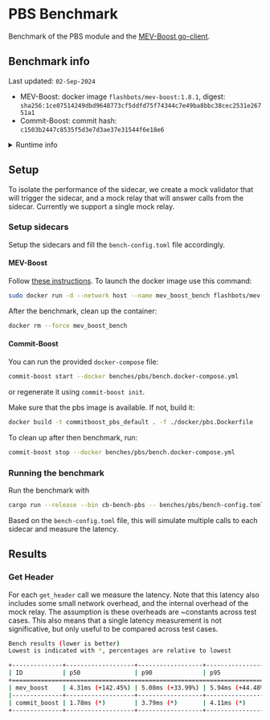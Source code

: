 
# PBS Benchmark

Benchmark of the PBS module and the [MEV-Boost go-client](https://github.com/flashbots/mev-boost).

## Benchmark info 
Last updated: `02-Sep-2024`
- MEV-Boost: docker image `flashbots/mev-boost:1.8.1`, digest: `sha256:1ce07514249dbd9648773cf5ddfd75f74344c7e49ba8bbc38cec2531e26751a1`
- Commit-Boost: commit hash: `c1503b2447c8535f5d3e7d3ae37e31544f6e18e6`

<details><summary>Runtime info</summary>

### `rustc` version
```
rustc 1.79.0 (129f3b996 2024-06-10)
binary: rustc
commit-hash: 129f3b9964af4d4a709d1383930ade12dfe7c081
commit-date: 2024-06-10
host: x86_64-unknown-linux-gnu
release: 1.79.0
LLVM version: 18.1.7
```

### CPU info
```
Architecture:           x86_64
  CPU op-mode(s):       32-bit, 64-bit
  Address sizes:        46 bits physical, 48 bits virtual
  Byte Order:           Little Endian
CPU(s):                 20
  On-line CPU(s) list:  0-19
Vendor ID:              GenuineIntel
  Model name:           13th Gen Intel(R) Core(TM) i7-1370P
    CPU family:         6
    Model:              186
    Thread(s) per core: 2
    Core(s) per socket: 14
    Socket(s):          1
    Stepping:           2
    CPU(s) scaling MHz: 26%
    CPU max MHz:        5200.0000
    CPU min MHz:        400.0000
    BogoMIPS:           4377.60
    Flags:              fpu vme de pse tsc msr pae mce cx8 apic sep mtrr pge mca cmov pat pse36 clflush dts acpi mmx fxsr sse sse2 ss ht tm pbe syscall nx pdpe1gb rdtscp lm constant_tsc art arch_perfmon pebs bts rep_good nopl xtopology nonstop_tsc cpuid aperfmperf tsc_known_freq pni pclmulqdq dt
                        es64 monitor ds_cpl smx est tm2 ssse3 sdbg fma cx16 xtpr pdcm sse4_1 sse4_2 x2apic movbe popcnt tsc_deadline_timer aes xsave avx f16c rdrand lahf_lm abm 3dnowprefetch cpuid_fault epb ssbd ibrs ibpb stibp ibrs_enhanced fsgsbase tsc_adjust bmi1 avx2 smep bmi2 erms invpcid r
                        dseed adx smap clflushopt clwb intel_pt sha_ni xsaveopt xsavec xgetbv1 xsaves split_lock_detect avx_vnni dtherm ida arat pln pts hwp hwp_notify hwp_act_window hwp_epp hwp_pkg_req hfi umip pku ospke waitpkg gfni vaes vpclmulqdq tme rdpid movdiri movdir64b fsrm md_clear ser
                        ialize pconfig arch_lbr ibt flush_l1d arch_capabilities
Caches (sum of all):
  L1d:                  544 KiB (14 instances)
  L1i:                  704 KiB (14 instances)
  L2:                   11.5 MiB (8 instances)
  L3:                   24 MiB (1 instance)
NUMA:
  NUMA node(s):         1
  NUMA node0 CPU(s):    0-19
Vulnerabilities:
  Gather data sampling: Not affected
  Itlb multihit:        Not affected
  L1tf:                 Not affected
  Mds:                  Not affected
  Meltdown:             Not affected
  Mmio stale data:      Not affected
  Retbleed:             Not affected
  Spec rstack overflow: Not affected
  Spec store bypass:    Mitigation; Speculative Store Bypass disabled via prctl
  Spectre v1:           Mitigation; usercopy/swapgs barriers and __user pointer sanitization
  Spectre v2:           Mitigation; Enhanced / Automatic IBRS; IBPB conditional; RSB filling; PBRSB-eIBRS SW sequence; BHI BHI_DIS_S
  Srbds:                Not affected
  Tsx async abort:      Not affected
```
</details>

## Setup
To isolate the performance of the sidecar, we create a mock validator that will trigger the sidecar, and a mock relay that will answer calls from the sidecar. Currently we support a single mock relay.

### Setup sidecars
Setup the sidecars and fill the `bench-config.toml` file accordingly.

#### MEV-Boost
Follow [these instructions](https://github.com/flashbots/mev-boost?tab=readme-ov-file#installing). To launch the docker image use this command:

```bash
sudo docker run -d --network host --name mev_boost_bench flashbots/mev-boost:1.8.1 -addr 0.0.0.0:18650 -holesky -relay http://0xb060572f535ba5615b874ebfef757fbe6825352ad257e31d724e57fe25a067a13cfddd0f00cb17bf3a3d2e901a380c17@172.17.0.1:18450
```
After the benchmark, clean up the container:
```bash
docker rm --force mev_boost_bench
```


#### Commit-Boost
You can run the provided `docker-compose` file:
```bash
commit-boost start --docker benches/pbs/bench.docker-compose.yml
```
or regenerate it using `commit-boost init`.

Make sure that the pbs image is available. If not, build it:
```bash
docker build -t commitboost_pbs_default . -f ./docker/pbs.Dockerfile
```

To clean up after then benchmark, run:
```bash
commit-boost stop --docker benches/pbs/bench.docker-compose.yml
```

### Running the benchmark
Run the benchmark with
```bash
cargo run --release --bin cb-bench-pbs -- benches/pbs/bench-config.toml
```
Based on the `bench-config.toml` file, this will simulate multiple calls to each sidecar and measure the latency.

## Results
### Get Header
For each `get_header` call we measure the latency. Note that this latency also includes some small network overhead, and the internal overhead of the mock relay. The assumption is these overheads are ~constants across test cases. This also means that a single latency measurement is not significative, but only useful to be compared across test cases.


```bash
Bench results (lower is better)
Lowest is indicated with *, percentages are relative to lowest

+--------------+-------------------+------------------+------------------+------------------+
| ID           | p50               | p90              | p95              | p99              |
+===========================================================================================+
| mev_boost    | 4.31ms (+142.45%) | 5.08ms (+33.99%) | 5.94ms (+44.48%) | 6.88ms (+48.92%) |
|--------------+-------------------+------------------+------------------+------------------|
| commit_boost | 1.78ms (*)        | 3.79ms (*)       | 4.11ms (*)       | 4.62ms (*)       |
+--------------+-------------------+------------------+------------------+------------------+
```